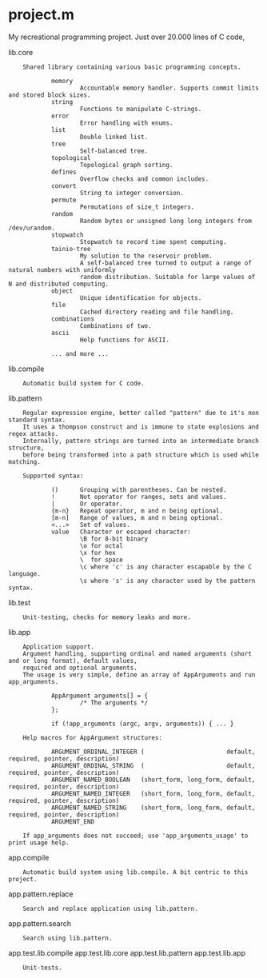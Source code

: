project.m
=========

My recreational programming project. Just over 20.000 lines of C code, 

lib.core

        Shared library containing various basic programming concepts.

                memory
                        Accountable memory handler. Supports commit limits and stored block sizes.
                string
                        Functions to manipulate C-strings.
                error
                        Error handling with enums.
                list
                        Double linked list.
                tree
                        Self-balanced tree.
                topological
                        Topological graph sorting.
                defines
                        Overflow checks and common includes.
                convert
                        String to integer conversion.
                permute
                        Permutations of size_t integers.
                random
                        Random bytes or unsigned long long integers from /dev/urandom.
                stopwatch
                        Stopwatch to record time spent computing.
                tainio-tree
                        My solution to the reservoir problem. 
                        A self-balanced tree turned to output a range of natural numbers with uniformly 
                        random distribution. Suitable for large values of N and distributed computing.
                object
                        Unique identification for objects.
                file
                        Cached directory reading and file handling.
                combinations
                        Combinations of two.
                ascii
                        Help functions for ASCII.

                ... and more ...

lib.compile

        Automatic build system for C code.

lib.pattern

        Regular expression engine, better called "pattern" due to it's non standard syntax. 
        It uses a thompson construct and is immune to state explosions and regex attacks.
        Internally, pattern strings are turned into an intermediate branch structure, 
        before being transformed into a path structure which is used while matching.

        Supported syntax:

                ()      Grouping with parentheses. Can be nested.
                !       Not operator for ranges, sets and values.
                |       Or operator.
                {m-n}   Repeat operator, m and n being optional.
                [m-n]   Range of values, m and n being optional.
                <...>   Set of values.
                value   Character or escaped character:
                        \B for 8-bit binary
                        \o for octal
                        \x for hex
                        \  for space
                        \c where 'c' is any character escapable by the C language.
                        \s where 's' is any character used by the pattern syntax.

lib.test

        Unit-testing, checks for memory leaks and more.

lib.app

        Application support.
        Argument handling, supporting ordinal and named arguments (short and or long format), default values, 
        required and optional arguments.
        The usage is very simple, define an array of AppArguments and run app_arguments.
        
                AppArgument arguments[] = {
                        /* The arguments */
                };

                if (!app_arguments (argc, argv, arguments)) { ... }

        Help macros for AppArgument structures:

                ARGUMENT_ORDINAL_INTEGER (                       default, required, pointer, description)
                ARGUMENT_ORDINAL_STRING  (                       default, required, pointer, description)
                ARGUMENT_NAMED_BOOLEAN   (short_form, long_form, default, required, pointer, description)
                ARGUMENT_NAMED_INTEGER   (short_form, long_form, default, required, pointer, description)
                ARGUMENT_NAMED_STRING    (short_form, long_form, default, required, pointer, description)
                ARGUMENT_END

        If app_arguments does not succeed; use 'app_arguments_usage' to print usage help.

app.compile

        Automatic build system using lib.compile. A bit centric to this project.

app.pattern.replace

        Search and replace application using lib.pattern.

app.pattern.search

        Search using lib.pattern.

app.test.lib.compile
app.test.lib.core
app.test.lib.pattern
app.test.lib.app

        Unit-tests.
